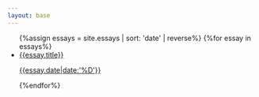 ```yaml
---
layout: base
---
```

<ul>
    {%assign essays = site.essays | sort: 'date' | reverse%}
    {%for essay in essays%}
    <li>
      <a class="essay" href="{{ essay.url }}">
      {{essay.title}}
      <p class="subtitle">{{essay.date|date:'%D'}}</p>
      </a>
    </li>
    {%endfor%}
</ul>
